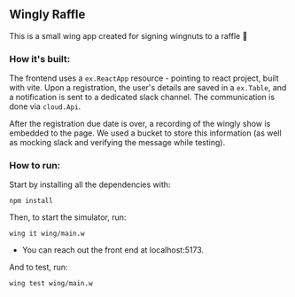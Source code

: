 ## Wingly Raffle

This is a small wing app created for signing wingnuts to a raffle 🎉

### How it's built:

The frontend uses a `ex.ReactApp` resource - pointing to react project, built with vite.
Upon a registration, the user's details are saved in a `ex.Table`, and a notification is sent to a dedicated slack channel.
The communication is done via `cloud.Api`.

After the registration due date is over, a recording of the wingly show is embedded to the page.
We used a bucket to store this information (as well as mocking slack and verifying the message while testing).

### How to run:

Start by installing all the dependencies with:

`npm install`

Then, to start the simulator, run:

`wing it wing/main.w`

- You can reach out the front end at localhost:5173.

And to test, run:

`wing test wing/main.w`

